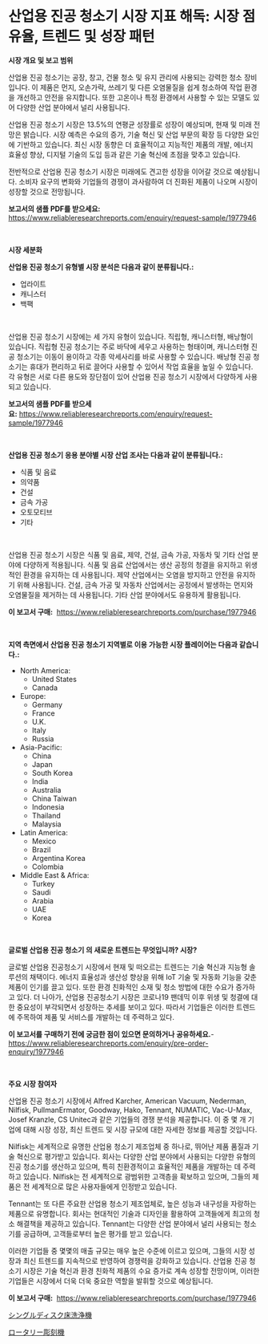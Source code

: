 <p><h1>산업용 진공 청소기 시장 지표 해독: 시장 점유율, 트렌드 및 성장 패턴</h1></p><p><strong>시장 개요 및 보고 범위</strong></p>
<p><p>산업용 진공 청소기는 공장, 창고, 건물 청소 및 유지 관리에 사용되는 강력한 청소 장비입니다. 이 제품은 먼지, 오손가락, 쓰레기 및 다른 오염물질을 쉽게 청소하여 작업 환경을 개선하고 안전을 유지합니다. 또한 고온이나 특정 환경에서 사용할 수 있는 모델도 있어 다양한 산업 분야에서 널리 사용됩니다.</p><p>산업용 진공 청소기 시장은 13.5%의 연평균 성장률로 성장이 예상되며, 현재 및 미래 전망은 밝습니다. 시장 예측은 수요의 증가, 기술 혁신 및 산업 부문의 확장 등 다양한 요인에 기반하고 있습니다. 최신 시장 동향은 더 효율적이고 지능적인 제품의 개발, 에너지 효율성 향상, 디지털 기술의 도입 등과 같은 기술 혁신에 초점을 맞추고 있습니다.</p><p>전반적으로 산업용 진공 청소기 시장은 미래에도 견고한 성장을 이어갈 것으로 예상됩니다. 소비자 요구의 변화와 기업들의 경쟁이 과사람하여 더 진화된 제품이 나오며 시장이 성장할 것으로 전망됩니다.</p></p>
<p><strong>보고서의 샘플 PDF를 받으세요:</strong> <a href="https://www.reliableresearchreports.com/enquiry/request-sample/1977946">https://www.reliableresearchreports.com/enquiry/request-sample/1977946</a></p>
<p>&nbsp;</p>
<p><strong>시장 세분화</strong></p>
<p><strong>산업용 진공 청소기 유형별 시장 분석은 다음과 같이 분류됩니다.:</strong></p>
<p><ul><li>업라이트</li><li>캐니스터</li><li>백팩</li></ul></p>
<p>&nbsp;</p>
<p><p>산업용 진공 청소기 시장에는 세 가지 유형이 있습니다. 직립형, 캐니스터형, 배낭형이 있습니다. 직립형 진공 청소기는 주로 바닥에 세우고 사용하는 형태이며, 캐니스터형 진공 청소기는 이동이 용이하고 각종 악세사리를 바로 사용할 수 있습니다. 배낭형 진공 청소기는 휴대가 편리하고 뒤로 끌어다 사용할 수 있어서 작업 효율을 높일 수 있습니다. 각 유형은 서로 다른 용도와 장단점이 있어 산업용 진공 청소기 시장에서 다양하게 사용되고 있습니다.</p></p>
<p><strong>보고서의 샘플 PDF를 받으세요:</strong>&nbsp;<a href="https://www.reliableresearchreports.com/enquiry/request-sample/1977946">https://www.reliableresearchreports.com/enquiry/request-sample/1977946</a></p>
<p>&nbsp;</p>
<p><strong> 산업용 진공 청소기 응용 분야별 시장 산업 조사는 다음과 같이 분류됩니다.:</strong></p>
<p><ul><li>식품 및 음료</li><li>의약품</li><li>건설</li><li>금속 가공</li><li>오토모티브</li><li>기타</li></ul></p>
<p>&nbsp;</p>
<p><p>산업용 진공 청소기 시장은 식품 및 음료, 제약, 건설, 금속 가공, 자동차 및 기타 산업 분야에 다양하게 적용됩니다. 식품 및 음료 산업에서는 생산 공정의 청결을 유지하고 위생적인 환경을 유지하는 데 사용됩니다. 제약 산업에서는 오염을 방지하고 안전을 유지하기 위해 사용됩니다. 건설, 금속 가공 및 자동차 산업에서는 공정에서 발생하는 먼지와 오염물질을 제거하는 데 사용됩니다. 기타 산업 분야에서도 유용하게 활용됩니다.</p></p>
<p><strong>이 보고서 구매:</strong>&nbsp; <a href="https://www.reliableresearchreports.com/purchase/1977946">https://www.reliableresearchreports.com/purchase/1977946</a></p>
<p>&nbsp;</p>
<p><strong>지역 측면에서 산업용 진공 청소기 지역별로 이용 가능한 시장 플레이어는 다음과 같습니다.:</strong></p>
<p><ul>
    <li>
        North America:
        <ul>
            <li>United States</li>
            <li>Canada</li>
        </ul>
    </li>
    <li>
        Europe:
        <ul>
            <li>Germany</li>
            <li>France</li>
            <li>U.K.</li>
            <li>Italy</li>
            <li>Russia</li>
        </ul>
    </li>
    <li>
        Asia-Pacific:
        <ul>
            <li>China</li>
            <li>Japan</li>
            <li>South Korea</li>
            <li>India</li>
            <li>Australia</li>
            <li>China Taiwan</li>
            <li>Indonesia</li>
            <li>Thailand</li>
            <li>Malaysia</li>
        </ul>
    </li>
    <li>
        Latin America:
        <ul>
            <li>Mexico</li>
            <li>Brazil</li>
            <li>Argentina Korea</li>
            <li>Colombia</li>
        </ul>
    </li>
    <li>
        Middle East & Africa:
        <ul>
            <li>Turkey</li>
            <li>Saudi</li>
            <li>Arabia</li>
            <li>UAE</li>
            <li>Korea</li>
        </ul>
    </li>
    </ul></p>
<p>&nbsp;</p>
<p><strong>글로벌 산업용 진공 청소기 의 새로운 트렌드는 무엇입니까? 시장?</strong></p>
<p><p>글로벌 산업용 진공청소기 시장에서 현재 및 떠오르는 트렌드는 기술 혁신과 지능형 솔루션의 채택이다. 에너지 효율성과 생산성 향상을 위해 IoT 기술 및 자동화 기능을 갖춘 제품이 인기를 끌고 있다. 또한 환경 친화적인 소재 및 청소 방법에 대한 수요가 증가하고 있다. 더 나아가, 산업용 진공청소기 시장은 코로나19 팬데믹 이후 위생 및 청결에 대한 중요성이 부각되면서 성장하는 추세를 보이고 있다. 따라서 기업들은 이러한 트렌드에 주목하여 제품 및 서비스를 개발하는 데 주력하고 있다.</p></p>
<p><strong>이 보고서를 구매하기 전에 궁금한 점이 있으면 문의하거나 공유하세요.</strong>- <a href="https://www.reliableresearchreports.com/enquiry/pre-order-enquiry/1977946">https://www.reliableresearchreports.com/enquiry/pre-order-enquiry/1977946</a></p>
<p>&nbsp;</p>
<p><strong>주요 시장 참여자</strong></p>
<p><p>산업용 진공 청소기 시장에서 Alfred Karcher, American Vacuum, Nederman, Nilfisk, PullmanErmator, Goodway, Hako, Tennant, NUMATIC, Vac-U-Max, Josef Kranzle, CS Unitec과 같은 기업들의 경쟁 분석을 제공합니다. 이 중 몇 개 기업에 대해 시장 성장, 최신 트렌드 및 시장 규모에 대한 자세한 정보를 제공할 것입니다. </p><p>Nilfisk는 세계적으로 유명한 산업용 청소기 제조업체 중 하나로, 뛰어난 제품 품질과 기술 혁신으로 평가받고 있습니다. 회사는 다양한 산업 분야에서 사용되는 다양한 유형의 진공 청소기를 생산하고 있으며, 특히 친환경적이고 효율적인 제품을 개발하는 데 주력하고 있습니다. Nilfisk는 전 세계적으로 광범위한 고객층을 확보하고 있으며, 그들의 제품은 전 세계적으로 많은 사용자들에게 인정받고 있습니다.</p><p>Tennant는 또 다른 주요한 산업용 청소기 제조업체로, 높은 성능과 내구성을 자랑하는 제품으로 유명합니다. 회사는 현대적인 기술과 디자인을 활용하여 고객들에게 최고의 청소 해결책을 제공하고 있습니다. Tennant는 다양한 산업 분야에서 널리 사용되는 청소기를 공급하며, 고객들로부터 높은 평가를 받고 있습니다.</p><p>이러한 기업들 중 몇몇의 매출 규모는 매우 높은 수준에 이르고 있으며, 그들의 시장 성장과 최신 트렌드를 지속적으로 반영하여 경쟁력을 강화하고 있습니다. 산업용 진공 청소기 시장은 기술 혁신과 환경 친화적 제품의 수요 증가로 계속 성장할 전망이며, 이러한 기업들은 시장에서 더욱 더욱 중요한 역할을 발휘할 것으로 예상됩니다.</p></p>
<p><strong>이 보고서 구매:</strong>&nbsp;&nbsp;<a href="https://www.reliableresearchreports.com/purchase/1977946">https://www.reliableresearchreports.com/purchase/1977946</a></p>
<p><p><a href="https://github.com/marbadji/Market-Research-Report-List-1/blob/main/835128412696.md">シングルディスク床洗浄機</a></p><p><a href="https://github.com/KaydenJohns1964/Market-Research-Report-List-1/blob/main/240606812697.md">ロータリー彫刻機</a></p></p>
